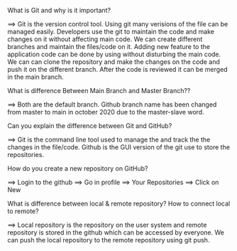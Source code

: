 What is Git and why is it important?

==> Git is the version control tool. Using git many verisions of the file can be managed easily. Developers use the git to maintain the code and make changes on it without affecting main code.
We can create different branches and maintain the files/code on it. Adding new feature to the application code can be done by using without disturbing the main code.
We can can clone the repository and make the changes on the code and push it on the different branch. After the code is reviewed it can be merged in the main branch.

What is difference Between Main Branch and Master Branch??

==> Both are the default branch. Github branch name has been changed from master to main in october 2020 due to the master-slave word.

Can you explain the difference between Git and GitHub?

==> Git is the command line tool used to manage the and track the the changes in the file/code. Github is the GUI version of the git use to store the repositories.

How do you create a new repository on GitHub?

==> Login to the github ==> Go in profile ==> Your Repositories ==> Click on New

What is difference between local & remote repository? How to connect local to remote?

==> Local repository is the repository on the user system and remote repository is stored in the github which can be accessed by everyone. 
We can push the local repository to the remote repository using git push.
